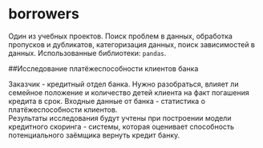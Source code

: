 # borrowers
Один из учебных проектов. Поиск проблем в данных, обработка пропусков и дубликатов, категоризация данных, поиск зависимостей в данных.
Использованные библиотеки: `pandas`.  

##Исследование платёжеспособности клиентов банка

Заказчик - кредитный отдел банка. Нужно разобраться, влияет ли семейное положение и количество детей клиента на факт погашения кредита в срок. Входные данные от банка - статистика о платёжеспособности клиентов.  
Результаты исследования будут учтены при построении модели кредитного скоринга - системы, которая оценивает способность потенциального заёмщика вернуть кредит банку.